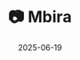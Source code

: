 ---
title: '📷 Mbira'
date: '2025-06-19'
image: 'https://cdn.diblasio.social/static/photos/2025/20250619_194152.jpg'
thumbnail: 'https://cdn.diblasio.social/static/photos/2025/thumbnails/20250619_194152.jpg'
alt_text: "A rustic mbira with metal tines rests on a wooden surface."
tags:
  - "#Netherlands"
  - "#Huizen"
  - "#Photography"
  - "#MusicalInstrument"
  - "#Mbira"
  - "#Wood"
  - "#Rustic"
  - "#Instrument"
  - "#ProcessZero"
  - "#ShotOniPhone"
  - "#Halide"
description: ''
created_date: '2025-06-19'
location: "Unknown location"
exif_data: "Apple iPhone 15 Pro 9mm f/2.8 (1/120 | f/2.8 | ISO 64)"
draft: false
---
